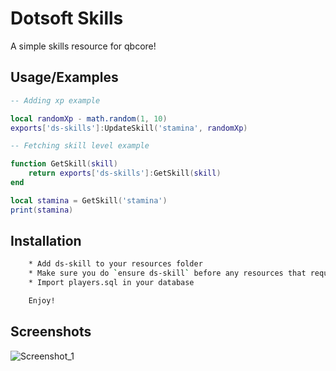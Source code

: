 
# Dotsoft Skills

A simple skills resource for qbcore!


## Usage/Examples

```lua
-- Adding xp example

local randomXp - math.random(1, 10)
exports['ds-skills']:UpdateSkill('stamina', randomXp)

-- Fetching skill level example

function GetSkill(skill)
    return exports['ds-skills']:GetSkill(skill)
end

local stamina = GetSkill('stamina')
print(stamina)
```


## Installation

```bash
    * Add ds-skill to your resources folder
    * Make sure you do `ensure ds-skill` before any resources that require it
    * Import players.sql in your database

    Enjoy!
```
    
## Screenshots

![Screenshot_1](https://github.com/ds-dotsoft/ds-skill/assets/62374878/0471eea4-4bd0-4454-8adc-e155778327ca)

